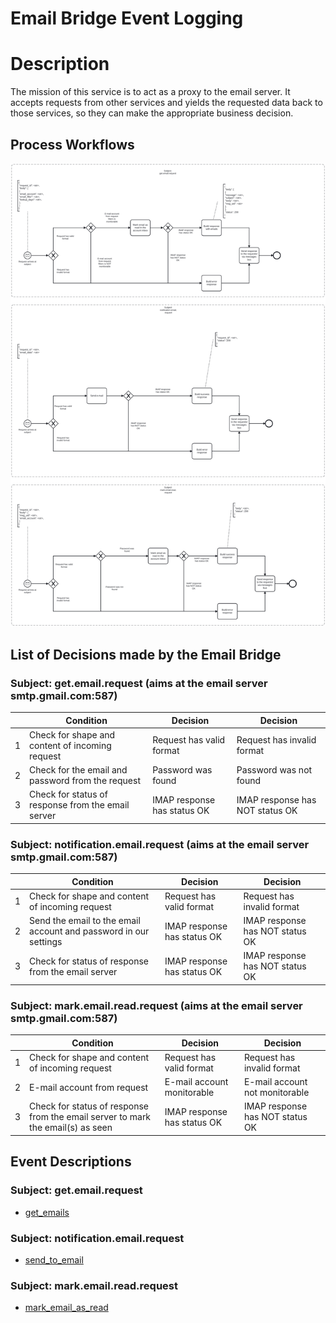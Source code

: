 # Email Bridge Event Logging

# Description

The mission of this service is to act as a proxy to the email server. It accepts requests from other services and yields
the requested data back to those services, so they can make the appropriate business decision.

## Process Workflows
![[](../../images/14-email-bridge.png)](../../images/14-email-bridge.png)

## List of Decisions made by the Email Bridge
### Subject: get.email.request (aims at the email server smtp.gmail.com:587)
|     | Condition                                          | Decision                    | Decision                        |
|-----|----------------------------------------------------|-----------------------------|---------------------------------|
| 1   | Check for shape and content of incoming request    | Request has valid format    | Request has invalid format      |
| 2   | Check for the email and password from the request  | Password was found          | Password was not found          |
| 3   | Check for status of response from the email server | IMAP response has status OK | IMAP response has NOT status OK |

### Subject: notification.email.request (aims at the email server smtp.gmail.com:587)
|     | Condition                                                        | Decision                    | Decision                        |
|-----|------------------------------------------------------------------|-----------------------------|---------------------------------|
| 1   | Check for shape and content of incoming request                  | Request has valid format    | Request has invalid format      |
| 2   | Send the email to the email account and password in our settings | IMAP response has status OK | IMAP response has NOT status OK |
| 3   | Check for status of response from the email server               | IMAP response has status OK | IMAP response has NOT status OK |

### Subject: mark.email.read.request (aims at the email server smtp.gmail.com:587)
|     | Condition                                                                       | Decision                    | Decision                        |
|-----|---------------------------------------------------------------------------------|-----------------------------|---------------------------------|
| 1   | Check for shape and content of incoming request                                 | Request has valid format    | Request has invalid format      |
| 2   | E-mail account from request                                                     | E-mail account monitorable  | E-mail account not monitorable  |
| 3   | Check for status of response from the email server to mark the email(s) as seen | IMAP response has status OK | IMAP response has NOT status OK |

## Event Descriptions
### Subject: get.email.request
* [get_emails](../services/email-bridge/actions/get_emails.md)

### Subject: notification.email.request
* [send_to_email](../services/email-bridge/actions/send_to_email.md)

### Subject: mark.email.read.request
* [mark_email_as_read](../services/email-bridge/actions/mark_email_as_read.md)